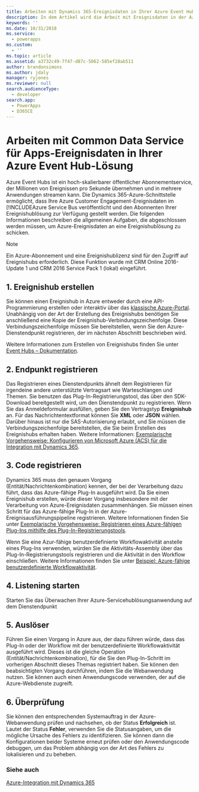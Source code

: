 ```yaml
---
title: Arbeiten mit Dynamics 365-Ereignisdaten in Ihrer Azure Event Hub-Lösung (Common Data Service für Apps) | Microsoft Docs
description: In dem Artikel wird die Arbeit mit Ereignisdaten in der Azure-Ereignishublösung beschrieben.
keywords: ''
ms.date: 10/31/2018
ms.service:
  - powerapps
ms.custom:
  - ''
ms.topic: article
ms.assetid: a3732c49-7f47-d87c-5062-585ef28ab511
author: brandonsimons
ms.author: jdaly
manager: ryjones
ms.reviewer: null
search.audienceType:
  - developer
search.app:
  - PowerApps
  - D365CE
---
```


# <a name="work-with-common-data-service-for-apps-event-data-in-your-azure-event-hub-solution"></a>Arbeiten mit Common Data Service für Apps-Ereignisdaten in Ihrer Azure Event Hub-Lösung

Azure Event Hubs ist ein hoch-skalierbarer öffentlicher Abonnementservice, der Millionen von Ereignissen pro Sekunde übernehmen und in mehrere Anwendungen streamen kann. Die Dynamics 365-Azure-Schnittstelle ermöglicht, dass Ihre Azure Customer Engagement-Ereignisdaten im [!INCLUDEAzure Service Bus veröffentlicht und den Abonnenten Ihrer Ereignishublösung zur Verfügung gestellt werden. Die folgenden Informationen beschreiben die allgemeinen Aufgaben, die abgeschlossen werden müssen, um Azure-Ereignisdaten an eine Ereignishublösung zu schicken.  
  
> [!NOTE]
>  Ein Azure-Abonnement und eine Ereignishublizenz sind für den Zugriff auf Ereignishubs erforderlich. Diese Funktion wurde mit CRM Online 2016-Update 1 und CRM 2016 Service Pack 1 (lokal) eingeführt.
  
## <a name="1-create-an-event-hub"></a>1. Ereignishub erstellen  
 Sie können einen Ereignishub in Azure entweder durch eine API-Programmierung erstellen oder interaktiv über das [klassische Azure-Portal](https://manage.windowsazure.com). Unabhängig von der Art der Erstellung des Ereignishubs benötigen Sie anschließend eine Kopie der Ereignishub-Verbindungszeichenfolge. Diese Verbindungszeichenfolge müssen Sie bereitstellen, wenn Sie den Azure-Dienstendpunkt registrieren, der im nächsten Abschnitt beschrieben wird.  
  
 Weitere Informationen zum Erstellen von Ereignishubs finden Sie unter [Event Hubs – Dokumentation](https://azure.microsoft.com/en-us/documentation/services/event-hubs/).  
  
## <a name="2-register-an-endpoint"></a>2. Endpunkt registrieren  
 Das Registrieren eines Dienstendpunkts ähnelt dem Registrieren für irgendeine andere unterstützte Vertragsart wie Warteschlangen und Themen. Sie benutzen das Plug-In-Registrierungstool, das über den SDK-Download bereitgestellt wird, um den Dienstendpunkt zu registrieren.  Wenn Sie das Anmeldeformular ausfüllen, geben Sie den Vertragstyp **Ereignishub** an. Für das Nachrichtentextformat können Sie **XML** oder **JSON** wählen. Darüber hinaus ist nur die SAS-Autorisierung erlaubt, und Sie müssen die Verbindungszeichenfolge bereitstellen, die Sie beim Erstellen des Ereignishubs erhalten haben. Weitere Informationen: [Exemplarische Vorgehensweise: Konfigurieren von Microsoft Azure (ACS) für die Integration mit Dynamics 365](walkthrough-configure-azure-sas-integration.md).  
  
## <a name="3-register-code"></a>3. Code registrieren  
 Dynamics 365 muss den genauen Vorgang (Entität/Nachrichtenkombination) kennen, der bei der Verarbeitung dazu führt, dass das Azure-fähige Plug-In ausgeführt wird. Da Sie einen Ereignishub erstellen, würde dieser Vorgang insbesondere mit der Verarbeitung von Azure-Ereignisdaten zusammenhängen. Sie müssen einen Schritt für das Azure-fähige Plug-In in der Azure-Ereignisausführungspipeline registrieren.  Weitere Informationen finden Sie unter [Exemplarische Vorgehensweise: Registrieren eines Azure-fähigen Plug-Ins mithilfe des Plug-In-Registrierungstools](walkthrough-register-azure-aware-plug-in-using-plug-in-registration-tool.md).  
  
 Wenn Sie eine Azur-fähige benutzerdefinierte Workflowaktivität anstelle eines Plug-Ins verwenden, würden Sie die Aktivitäts-Assembly über das Plug-In-Registrierungstools registrieren und die Aktivität in den Workflow einschließen. Weitere Informationen finden Sie unter [Beispiel: Azure-fähige benutzerdefinierte Workflowaktivität](/dynamics365/customer-engagement/developer/sample-azure-aware-custom-workflow-activity).
  
## <a name="4-start-listening"></a>4. Listening starten  
 Starten Sie das Überwachen Ihrer Azure-Servicehublösungsanwendung auf dem Dienstendpunkt  
  
## <a name="5-trigger"></a>5. Auslöser  
 Führen Sie einen Vorgang in Azure aus, der dazu führen würde, dass das Plug-In oder der Workflow mit der benutzerdefinierte Workflowaktivität ausgeführt wird. Dieses ist die gleiche Operation (Entität/Nachrichtenkombination), für die Sie den Plug-In-Schritt im vorherigen Abschnitt dieses Themas registriert haben. Sie können den beabsichtigten Vorgang durchführen, indem Sie die Webanwendung nutzen. Sie können auch einen Anwendungscode verwenden, der auf die Azure-Webdienste zugreift.  
  
## <a name="6-verification"></a>6. Überprüfung  
 Sie können den entsprechenden Systemauftrag in der Azure-Webanwendung prüfen und nachsehen, ob der Status **Erfolgreich** ist. Lautet der Status **Fehler**, verwenden Sie die Statusangaben, um die mögliche Ursache des Fehlers zu identifizieren. Sie können dann die Konfigurationen beider Systeme erneut prüfen oder den Anwendungscode debuggen, um das Problem abhängig von der Art des Fehlers zu lokalisieren und zu beheben.  
  
### <a name="see-also"></a>Siehe auch  
 [Azure-Integration mit Dynamics 365](azure-integration.md)